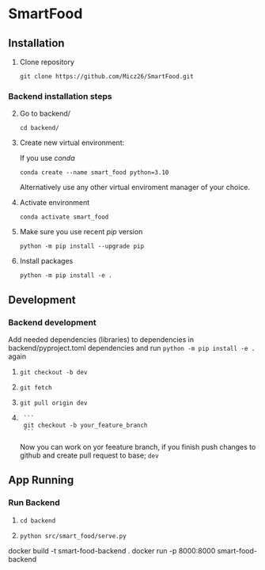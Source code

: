 # SmartFood

## Installation

1.  Clone repository

    ```
    git clone https://github.com/Micz26/SmartFood.git
    ```

### Backend installation steps

2.  Go to backend/

    ```
    cd backend/
    ```

3.  Create new virtual environment:

    If you use _conda_

    ```
    conda create --name smart_food python=3.10
    ```

    Alternatively use any other virtual enviroment manager of your choice.

4.  Activate environment

    ```
    conda activate smart_food
    ```

5.  Make sure you use recent _pip_ version

    ```
    python -m pip install --upgrade pip
    ```

6.  Install packages

    ```
    python -m pip install -e .
    ```

## Development

### Backend development

Add needed dependencies (libraries) to dependencies in backend/pyproject.toml dependencies and run `python -m pip install -e .` again

1.  ```
    git checkout -b dev
    ```

2.  ```
    git fetch
    ```

3.  ```
    git pull origin dev
    ```

4.      ```
        git checkout -b your_feature_branch
        ```
    Now you can work on yor feeature branch, if you finish push changes to github and create pull request to base; `dev`

## App Running

### Run Backend

1.  ```
    cd backend
    ```

2.  ```
    python src/smart_food/serve.py
    ```

docker build -t smart-food-backend .
docker run -p 8000:8000 smart-food-backend

